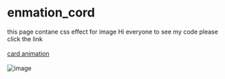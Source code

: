 # enmation_cord
<pr>

this page contane css effect for image
Hi everyone to see my code please click the link <br>
<br />
<a href="https://codepen.io/ZainabNadeem/pen/wvRemQX"> card animation </a>
</pr> <br ><br> 
![image](https://github.com/ZainabNadeem/enmation_cord/assets/53113955/a937a3c2-89d2-484c-ad66-876fa1f9729a)

